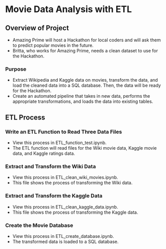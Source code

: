 # Movie Data Analysis with ETL

## Overview of Project

* Amazing Prime will host a Hackathon for local coders and will ask them to predict popular movies in the future. 
* Britta, who works for Amazing Prime, needs a clean dataset to use for the Hackathon. 

### Purpose

* Extract Wikipedia and Kaggle data on movies, transform the data, and load the cleaned data into a SQL database. Then, the data will be ready for the Hackathon.
* Create an automated pipeline that takes in new data, performs the appropriate transformations, and loads the data into existing tables. 

## ETL Process

### Write an ETL Function to Read Three Data Files

* View this process in ETL_function_test.ipynb. 
* The ETL function will read files for the Wiki movie data, Kaggle movie data, and Kaggle ratings data.

### Extract and Transform the Wiki Data

* View this process in ETL_clean_wiki_movies.ipynb.
* This file shows the process of transforming the Wiki data.

### Extract and Transform the Kaggle Data

* View this process in ETL_clean_kaggle_data.ipynb.
* This file shows the process of transforming the Kaggle data.

### Create the Movie Database

* View this process in ETL_create_database.ipynb.
* The transformed data is loaded to a SQL database.
